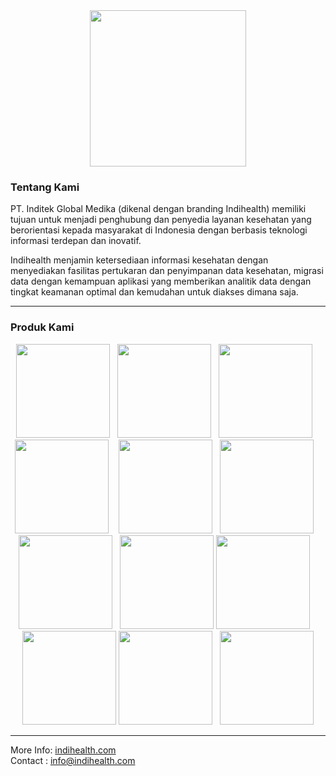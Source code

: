 <div align="center"><img src="https://indihealth.com/landing/new/logo-black.png" width="250px"></div>
<h3>Tentang Kami</h3>
<p>
PT. Inditek Global Medika (dikenal dengan branding Indihealth) memiliki tujuan untuk menjadi penghubung dan penyedia layanan kesehatan yang berorientasi kepada masyarakat di Indonesia dengan berbasis teknologi informasi terdepan dan inovatif.

Indihealth menjamin ketersediaan informasi kesehatan dengan menyediakan fasilitas pertukaran dan penyimpanan data kesehatan, migrasi data dengan kemampuan aplikasi yang memberikan analitik data dengan tingkat keamanan optimal dan kemudahan untuk diakses dimana saja. 
  </p>
<hr>
<h3>Produk Kami</h3>
<div align="center">
<img src="https://indihealth.com/landing/produk/apotek.png" width="150px">&nbsp;&nbsp;&nbsp;<img src="https://indihealth.com/landing/produk/klinik.png" width="150px">&nbsp;&nbsp;&nbsp;<img src="https://indihealth.com/landing/produk/telecare.png" width="150px">&nbsp;&nbsp;&nbsp;<img src="https://indihealth.com/landing/produk/smart-hospital.png" width="150px">&nbsp;&nbsp;&nbsp;
<img src="https://indihealth.com/landing/produk/awan-kesehatan.png" width="150px">&nbsp;&nbsp;&nbsp;<img src="https://indihealth.com/landing/produk/monitoring.png" width="150px">&nbsp;&nbsp;&nbsp;
<img src="https://indihealth.com/landing/produk/indicare.png" width="150px">&nbsp;&nbsp;&nbsp;<img src="https://indihealth.com/landing/produk/hallomom.png" width="150px">
<img src="https://indihealth.com/landing/produk/posyandu.png" width="150px">&nbsp;&nbsp;&nbsp;<img src="https://indihealth.com/landing/produk/puskesmas.png" width="150px">
<img src="https://indihealth.com/landing/produk/simrs.png" width="150px">&nbsp;&nbsp;&nbsp;<img src="https://indihealth.com/landing/produk/xanesa.png" width="150px">
</div>
<hr>
More Info: <a href="https://indihealth.com/">indihealth.com</a><br>
Contact : <a href="mailto:info@indihealth.com">info@indihealth.com</a>
